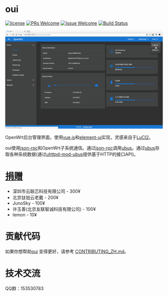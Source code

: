 # oui

[1]: https://img.shields.io/badge/license-MIT-brightgreen.svg?style=plastic
[2]: /LICENSE
[3]: https://img.shields.io/badge/PRs-welcome-brightgreen.svg?style=plastic
[4]: https://github.com/zhaojh329/oui/pulls
[5]: https://img.shields.io/badge/Issues-welcome-brightgreen.svg?style=plastic
[6]: https://github.com/zhaojh329/oui/issues/new
[7]: https://travis-ci.org/zhaojh329/oui.svg?branch=master
[8]: https://travis-ci.org/zhaojh329/oui

[![license][1]][2]
[![PRs Welcome][3]][4]
[![Issue Welcome][5]][6]
[![Build Status][7]][8]

[vue.js]: https://github.com/vuejs/vue
[element-ui]: https://github.com/ElemeFE/element
[LuCI2]: https://git.openwrt.org/?p=project/luci2/ui.git
[json-rpc]: https://www.jsonrpc.org/
[ubus]: https://wiki.openwrt.org/doc/techref/ubus
[uhttpd-mod-ubus]: https://wiki.openwrt.org/doc/techref/ubus#access_to_ubus_over_http

![](/screen-be6656a.gif)

OpenWrt后台管理界面，使用[vue.js]和[element-ui]实现，灵感来自于[LuCI2]。

oui使用[json-rpc]和OpenWrt子系统通信。通过[json-rpc]调用[ubus]。通过[ubus]存取各种系统数据(通过[uhttpd-mod-ubus]提供基于HTTP的接口API)。

# [捐赠](https://gitee.com/zhaojh329/oui#project-donate-overview)

* 深圳市云联芯科技有限公司 - 300¥
* 北京钛铂云老戴 - 200¥
* JunoSky - 100¥
* 许玉善(北京友联智诚科技有限公司) - 100¥
* lemon - 10¥

# 贡献代码
如果你想帮助[oui](https://github.com/zhaojh329/oui) 变得更好，请参考
[CONTRIBUTING_ZH.md](/CONTRIBUTING_ZH.md)。

# 技术交流
QQ群：153530783
